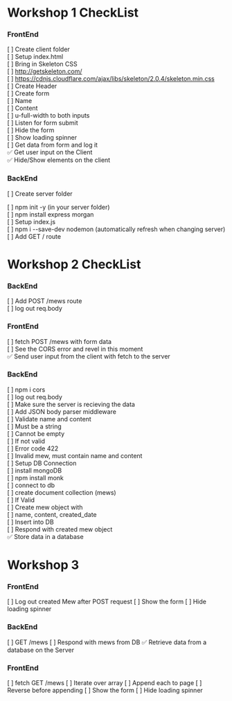 # Workshop 1 CheckList

### FrontEnd

[ ] Create client folder <br>
[ ] Setup index.html <br>
[ ] Bring in Skeleton CSS <br>
[ ] http://getskeleton.com/ <br>
[ ] https://cdnjs.cloudflare.com/ajax/libs/skeleton/2.0.4/skeleton.min.css <br>
[ ] Create Header <br>
[ ] Create form <br>
[ ] Name <br>
[ ] Content <br>
[ ] u-full-width to both inputs <br>
[ ] Listen for form submit <br>
[ ] Hide the form <br>
[ ] Show loading spinner <br>
[ ] Get data from form and log it <br>
✅ Get user input on the Client <br>
✅ Hide/Show elements on the client <br>

### BackEnd

[ ] Create server folder <br>

[ ] npm init -y (in your server folder) <br>
[ ] npm install express morgan <br>
[ ] Setup index.js <br>
[ ] npm i --save-dev nodemon (automatically refresh when changing server) <br>
[ ] Add GET / route <br>


# Workshop 2 CheckList

### BackEnd

[ ] Add POST /mews route <br>
[ ] log out req.body <br>

### FrontEnd

[ ] fetch POST /mews with form data <br>
[ ] See the CORS error and revel in this moment <br>
✅ Send user input from the client with fetch to the server <br>

### BackEnd

[ ] npm i cors <br>
[ ] log out req.body <br>
[ ] Make sure the server is recieving the data <br>
[ ] Add JSON body parser middleware <br>
[ ] Validate name and content <br>
[ ] Must be a string <br>
[ ] Cannot be empty <br>
[ ] If not valid <br>
[ ] Error code 422 <br>
[ ] Invalid mew, must contain name and content <br>
[ ] Setup DB Connection <br>
[ ] install mongoDB <br>
[ ] npm install monk <br>
[ ] connect to db <br>
[ ] create document collection (mews) <br>
[ ] If Valid <br>
[ ] Create mew object with <br>
[ ] name, content, created_date <br>
[ ]  Insert into DB <br>
[ ] Respond with created mew object <br>
✅ Store data in a database <br>


# Workshop 3

### FrontEnd 
[ ] Log out created Mew after POST request
[ ] Show the form
[ ] Hide loading spinner

### BackEnd
[ ] GET /mews
[ ] Respond with mews from DB
✅ Retrieve data from a database on the Server

### FrontEnd 
[ ] fetch GET /mews
[ ] Iterate over array
[ ] Append each to page
[ ] Reverse before appending
[ ] Show the form
[ ] Hide loading spinner